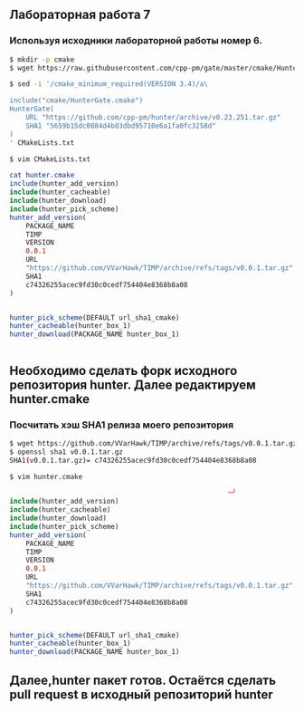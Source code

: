## Лабораторная работа 7
### Используя исходники лабораторной работы номер 6.

```bash
$ mkdir -p cmake
$ wget https://raw.githubusercontent.com/cpp-pm/gate/master/cmake/HunterGate.cmake -O cmake/HunterGate.cmake

$ sed -i '/cmake_minimum_required(VERSION 3.4)/a\

include("cmake/HunterGate.cmake")
HunterGate(
    URL "https://github.com/cpp-pm/hunter/archive/v0.23.251.tar.gz"
    SHA1 "5659b15dc0884d4b03dbd95710e6a1fa0fc3258d"
)
' CMakeLists.txt
```



```bash
$ vim CMakeLists.txt
```
```cmake
cat hunter.cmake                                                        ─╯
include(hunter_add_version)
include(hunter_cacheable)
include(hunter_download)
include(hunter_pick_scheme)
hunter_add_version(
	PACKAGE_NAME
	TIMP
	VERSION
	0.0.1
	URL
	"https://github.com/VVarHawk/TIMP/archive/refs/tags/v0.0.1.tar.gz"
	SHA1
	c74326255acec9fd30c0cedf754404e8368b8a08
)


hunter_pick_scheme(DEFAULT url_sha1_cmake)
hunter_cacheable(hunter_box_1)
hunter_download(PACKAGE_NAME hunter_box_1)



```

## Необходимо сделать форк исходного репозитория hunter. Далее редактируем hunter.cmake 
### Посчитать хэш SHA1 релиза моего репозитория

```bash 
$ wget https://github.com/VVarHawk/TIMP/archive/refs/tags/v0.0.1.tar.gz
$ openssl sha1 v0.0.1.tar.gz 
SHA1(v0.0.1.tar.gz)= c74326255acec9fd30c0cedf754404e8368b8a08
```


```bash
$ vim hunter.cmake
```

```cmake
                                                      ─╯
include(hunter_add_version)
include(hunter_cacheable)
include(hunter_download)
include(hunter_pick_scheme)
hunter_add_version(
	PACKAGE_NAME
	TIMP
	VERSION
	0.0.1
	URL
	"https://github.com/VVarHawk/TIMP/archive/refs/tags/v0.0.1.tar.gz"
	SHA1
	c74326255acec9fd30c0cedf754404e8368b8a08
)


hunter_pick_scheme(DEFAULT url_sha1_cmake)
hunter_cacheable(hunter_box_1)
hunter_download(PACKAGE_NAME hunter_box_1)
```


## Далее,hunter пакет готов. Остаётся сделать pull request в исходный репозиторий hunter

